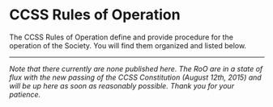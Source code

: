 <h1>CCSS Rules of Operation</h1>

The CCSS Rules of Operation define and provide procedure for the operation of
the Society. You will find them organized and listed below.

* * *

*Note that there currently are none published here. The RoO are in a state of
flux with the new passing of the CCSS Constitution (August 12th, 2015) and will
be up here as soon as reasonably possible. Thank you for your patience.*

